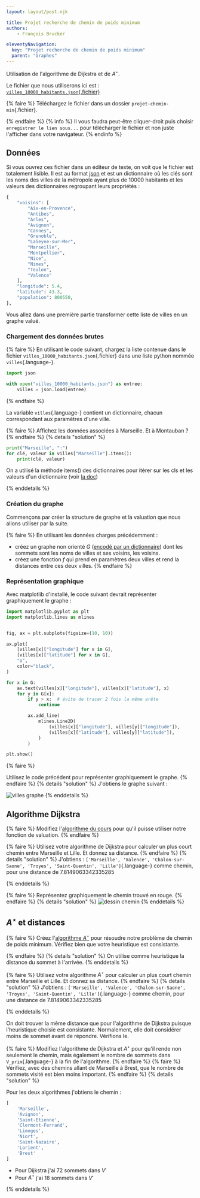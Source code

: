 ```yaml
---
layout: layout/post.njk

title: Projet recherche de chemin de poids minimum
authors: 
    - François Brucker

eleventyNavigation:
  key: "Projet recherche de chemin de poids minimum"
  parent: "Graphes"
---
```


<!-- début résumé -->

Utilisation de l'algorithme de Dijkstra et de $A^\star$.

<!-- fin résumé -->

Le fichier que nous utiliserons ici est : [`villes_10000_habitants.json`{.fichier}](./villes_10000_habitants.json)

{% faire %}
Téléchargez le fichier dans un dossier `projet-chemin-min`{.fichier}.

{% endfaire %}
{% info %}
Il vous faudra peut-être cliquer-droit puis choisir `enregistrer le lien sous...` pour télécharger le fichier et non juste l'afficher dans votre navigateur.
{% endinfo %}

## Données

Si vous ouvrez ces fichier dans un éditeur de texte, on voit que le fichier est totalement lisible. Il est au format [json](https://fr.wikipedia.org/wiki/JavaScript_Object_Notation) et est un dictionnaire où les clés sont les noms des villes de la métropole ayant plus de 10000 habitants et les valeurs des dictionnaires regroupant leurs propriétés :

```python
{
    "voisins": [
        "Aix-en-Provence",
        "Antibes",
        "Arles",
        "Avignon",
        "Cannes",
        "Grenoble",
        "LaSeyne-sur-Mer",
        "Marseille",
        "Montpellier",
        "Nice",
        "Nimes",
        "Toulon",
        "Valence"
    ],
    "longitude": 5.4,
    "latitude": 43.3,
    "population": 800550,
},
```

Vous allez dans une première partie transformer cette liste de villes en un graphe valué.

### Chargement des données brutes

{% faire %}
En utilisant le code suivant, chargez la liste contenue dans le fichier `villes_10000_habitants.json`{.fichier} dans une liste python nommée `villes`{.language-}.

```python
import json

with open("villes_10000_habitants.json") as entree:
    villes = json.load(entree)

```

{% endfaire %}

La variable `villes`{.language-} contient un dictionnaire, chacun correspondant aux paramètres d'une ville.

{% faire %}
Affichez les données associées à Marseille. Et à Montauban ?
{% endfaire %}
{% details "solution" %}

```python
print("Marseille", ":")
for clé, valeur in villes["Marseille"].items():
    print(clé, valeur)
```

On a utilisé la méthode items() des dictionnaires pour itérer sur les cls et les valeurs d'un dictionnaire (voir [la doc](https://docs.python.org/3/tutorial/datastructures.html#looping-techniques))

{% enddetails %}

### Création du graphe

Commençons par créer la structure de graphe et la valuation que nous allons utiliser par la suite.

{% faire %}
En utilisant les données charges précédemment :

* créez un graphe non orienté $G$ ([encodé par un dictionnaire](../encodage#dict)) dont les sommets sont les noms de villes et ses voisins, les voisins.
* créez une fonction $f$ qui prend en paramètres deux villes et rend la distances entre ces deux villes.
{% endfaire %}

### Représentation graphique

Avec matplotlib d'installé, le code suivant devrait représenter graphiquement le graphe :

```python
import matplotlib.pyplot as plt
import matplotlib.lines as mlines


fig, ax = plt.subplots(figsize=(10, 10))

ax.plot(
    [villes[x]["longitude"] for x in G],
    [villes[x]["latitude"] for x in G],
    "o",
    color="black",
)

for x in G:
    ax.text(villes[x]["longitude"], villes[x]["latitude"], x)
    for y in G[x]:
        if y > x:  # évite de tracer 2 fois la même arête
            continue

        ax.add_line(
            mlines.Line2D(
                (villes[x]["longitude"], villes[y]["longitude"]),
                (villes[x]["latitude"], villes[y]["latitude"]),
            )
        )

plt.show()
```

{% faire %}

Utilisez le code précédent pour représenter graphiquement le graphe.
{% endfaire %}
{% details "solution" %}
J'obtiens le graphe suivant :

![villes graphe](./graphe.png)
{% enddetails %}

## Algorithme Dijkstra

{% faire %}
Modifiez l'[algorithme du cours](../chemin-poids-min-positif#implementation-Dijkstra-python) pour qu'il puisse utiliser notre fonction de valuation.
{% endfaire %}

{% faire %}
Utilisez votre algorithme de Dijkstra pour calculer un plus court chemin entre Marseille et Lille. Et donnez sa distance.
{% endfaire %}
{% details "solution" %}
J'obtiens : `['Marseille', 'Valence', 'Chalon-sur-Saone', 'Troyes', 'Saint-Quentin', 'Lille']`{.language-} comme chemin, pour une distance de 7.8149063342335285

{% enddetails %}

{% faire %}
Représentez graphiquement le chemin trouvé en rouge.
{% endfaire %}
{% details "solution" %}
![dessin chemin](./chemin-marseille-lille.png)
{% enddetails %}

## $A^\star$ et distances

{% faire %}
Créez l'[algorithme $A^\star$](../chemin-poids-min-positif#a-star) pour résoudre notre problème de chemin de poids minimum. Vérifiez bien que votre heuristique est consistante.

{% endfaire %}
{% details "solution" %}
On utilise comme heuristique la distance du sommet à l'arrivée.
{% enddetails %}

{% faire %}
Utilisez votre algorithme $A^\star$ pour calculer un plus court chemin entre Marseille et Lille. Et donnez sa distance.
{% endfaire %}
{% details "solution" %}
J'obtiens : `['Marseille', 'Valence', 'Chalon-sur-Saone', 'Troyes', 'Saint-Quentin', 'Lille']`{.language-} comme chemin, pour une distance de 7.8149063342335285

{% enddetails %}

On doit trouver la même distance que pour l'algorithme de Dijkstra puisque l'heuristique choisie est consistante. Normalement, elle doit considérer moins de sommet avant de répondre. Vérifions le.

{% faire %}
Modifiez l'algorithme de Dijkstra et $A^\star$ pour qu'il rende non seulement le chemin, mais également le nombre de sommets dans `V_prim`{.language-} à la fin de l'algorithme.
{% endfaire %}
{% faire %}
Vérifiez, avec des chemins allant de Marseille à Brest, que le nombre de sommets visité est bien moins important.
{% endfaire %}
{% details "solution" %}

Pour les deux algorithmes j'obtiens le chemin :

```python
[
    'Marseille', 
    'Avignon', 
    'Saint-Etienne', 
    'Clermont-Ferrand', 
    'Limoges', 
    'Niort', 
    'Saint-Nazaire', 
    'Lorient', 
    'Brest'
]
```

* Pour Dijkstra j'ai 72 sommets dans $V'$
* Pour $A^\star$ j'ai 18 sommets dans $V'$

{% enddetails %}
